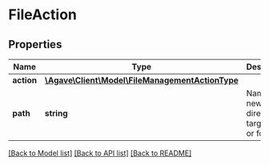 # FileAction

## Properties
Name | Type | Description | Notes
------------ | ------------- | ------------- | -------------
**action** | [**\Agave\Client\Model\FileManagementActionType**](FileManagementActionType.md) |  | 
**path** | **string** | Name of new directory or target file or folder. | 

[[Back to Model list]](../README.md#documentation-for-models) [[Back to API list]](../README.md#documentation-for-api-endpoints) [[Back to README]](../README.md)



